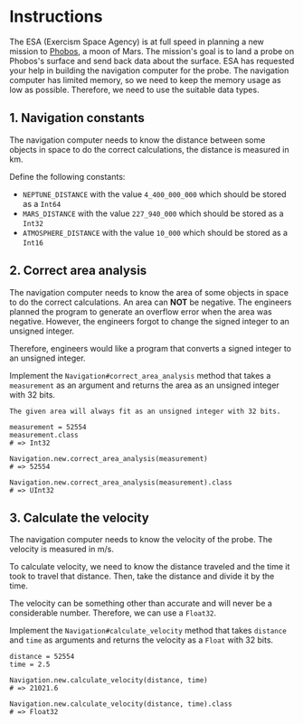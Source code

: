 # Instructions

The ESA (Exercism Space Agency) is at full speed in planning a new mission to [Phobos][phobos], a moon of Mars.
The mission's goal is to land a probe on Phobos's surface and send back data about the surface.
ESA has requested your help in building the navigation computer for the probe.
The navigation computer has limited memory, so we need to keep the memory usage as low as possible.
Therefore, we need to use the suitable data types.

## 1. Navigation constants

The navigation computer needs to know the distance between some objects in space to do the correct calculations, the distance is measured in km.

Define the following constants:

- `NEPTUNE_DISTANCE` with the value `4_400_000_000` which should be stored as a `Int64`
- `MARS_DISTANCE` with the value `227_940_000` which should be stored as a `Int32`
- `ATMOSPHERE_DISTANCE` with the value `10_000` which should be stored as a `Int16`

## 2. Correct area analysis

The navigation computer needs to know the area of some objects in space to do the correct calculations.
An area can **NOT** be negative.
The engineers planned the program to generate an overflow error when the area was negative.
However, the engineers forgot to change the signed integer to an unsigned integer.

Therefore, engineers would like a program that converts a signed integer to an unsigned integer.

Implement the `Navigation#correct_area_analysis` method that takes a `measurement` as an argument and returns the area as an unsigned integer with 32 bits.

~~~~exercism/note
The given area will always fit as an unsigned integer with 32 bits.
~~~~

```crystal
measurement = 52554
measurement.class
# => Int32

Navigation.new.correct_area_analysis(measurement)
# => 52554

Navigation.new.correct_area_analysis(measurement).class
# => UInt32
```

## 3. Calculate the velocity

The navigation computer needs to know the velocity of the probe.
The velocity is measured in m/s.

To calculate velocity, we need to know the distance traveled and the time it took to travel that distance.
Then, take the distance and divide it by the time.

The velocity can be something other than accurate and will never be a considerable number.
Therefore, we can use a `Float32`.

Implement the `Navigation#calculate_velocity` method that takes `distance` and `time` as arguments and returns the velocity as a `Float` with 32 bits.

```crystal
distance = 52554
time = 2.5

Navigation.new.calculate_velocity(distance, time)
# => 21021.6

Navigation.new.calculate_velocity(distance, time).class
# => Float32
```

[phobos]: https://en.wikipedia.org/wiki/Phobos_(moon)
